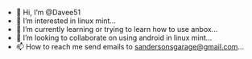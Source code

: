- 👋 Hi, I’m @Davee51
- 👀 I’m interested in linux mint...
- 🌱 I’m currently learning or trying to learn how to use anbox...
- 💞️ I’m looking to collaborate on using android in linux mint...
- 📫 How to reach me send emails to sandersonsgarage@gmail.com...

<!---
Davee51/Davee51 is a ✨ special ✨ repository because its `README.md` (this file) appears on your GitHub profile.
You can click the Preview link to take a look at your changes.
--->
